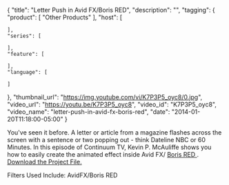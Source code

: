 {
  "title": "Letter Push in Avid FX/Boris RED",
  "description": "",
  "tagging": {
    "product": [
      "Other Products"
    ],
    "host": [

    ],
    "series": [

    ],
    "feature": [

    ],
    "language": [

    ]
  },
  "thumbnail_url": "https://img.youtube.com/vi/K7P3P5_oyc8/0.jpg",
  "video_url": "https://youtu.be/K7P3P5_oyc8",
  "video_id": "K7P3P5_oyc8",
  "video_name": "letter-push-in-avid-fx-boris-red",
  "date": "2014-01-20T11:18:00-05:00"
}

You've seen it before. A letter or article from a magazine flashes across the screen with a sentence or two popping out - think Dateline NBC or 60 Minutes. In this episode of Continuum TV, Kevin P. McAuliffe shows you how to easily create the animated effect inside Avid FX/ [ Boris RED ](/products/red/) . [ Download the Project File.](/training/free-presets-and-projects/)

Filters Used Include: AvidFX/Boris RED


